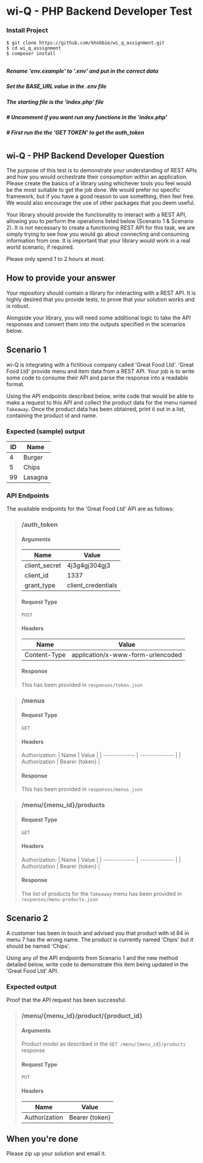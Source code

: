 

# wi-Q - PHP Backend Developer Test


### Install Project
    $ git clone https://github.com/khobbie/wi_q_assignment.git
    $ cd wi_q_assignment
    $ composer install
    



##
##### Rename 'env.example' to '.env' and put in the correct data
##### Set the BASE_URL value in the .env file

##### The starting file is the 'index.php' file
##### # Uncomment if you want run any functions in the 'index.php'
##### # 
##### # First run the the 'GET TOKEN' to get the auth_token
# 
 

    
##


## wi-Q - PHP Backend Developer Question

The purpose of this test is to demonstrate your understanding of REST APIs and how you would orchestrate their consumption within an application. Please create the basics of a library using whichever tools you feel would be the most suitable to get the job done. We would prefer no specific framework, but if you have a good reason to use something, then feel free. We would also encourage the use of other packages that you deem useful.

Your library should provide the functionality to interact with a REST API, allowing you to perform the operations listed below (Scenario 1 & Scenario 2). It is not necessary to create a functioning REST API for this task, we are simply trying to see how you would go about connecting and consuming information from one. It is important that your library would work in a real world scenario, if required.

Please only spend 1 to 2 hours at most.

## How to provide your answer

Your repository should contain a library for interacting with a REST API. It is highly desired that you provide tests, to prove that your solution works and is robust. 

Alongside your library, you will need some additional logic to take the API responses and convert them into the outputs specified in the scenarios below.

## Scenario 1

wi-Q is integrating with a fictitious company called 'Great Food Ltd'. 'Great Food Ltd' provide menu and item data from a REST API. Your job is to write some code to consume their API and parse the response into a readable format.

Using the API endpoints described below, write code that would be able to make a request to this API and collect the product data for the menu named `Takeaway`. Once the product data has been obtained, print it out in a list, containing the product id and name.

### Expected (sample) output

| ID | Name    |
| -- | ------- |
| 4  | Burger  |
| 5  | Chips   |
| 99 | Lasagna |

### API Endpoints

The available endpoints for the 'Great Food Ltd' API are as follows:
> ### /auth_token
> #### Arguments
> | Name          | Value              |
> | ------------- | ------------------ |
> | client_secret | 4j3g4gj304gj3      |
> | client_id     | 1337               |
> | grant_type    | client_credentials |
> #### Request Type
> `POST`
> #### Headers
> | Name         | Value                             |
> | -------------| --------------------------------- |
> | Content-Type | application/x-www-form-urlencoded |
> #### Response
> This has been provided in `responses/token.json`

> ### /menus
> #### Request Type
> `GET`
> #### Headers
> Authorization:
> | Name          | Value          |
> | ------------- | -------------- |
> | Authorization | Bearer {token} |
> #### Response
> This has been provided in `responses/menus.json`

> ### /menu/{menu_id}/products
> #### Request Type
> `GET`
> #### Headers
> Authorization:
> | Name          | Value          |
> | ------------- | -------------- |
> | Authorization | Bearer {token} |
> #### Response
> The list of products for the `Takeaway` menu has been provided in `responses/menu-products.json`

## Scenario 2

A customer has been in touch and advised you that product with id 84 in menu 7 has the wrong name. The product is currently named 'Chpis' but it should be named 'Chips'.

Using any of the API endpoints from Scenario 1 and the new method detailed below, write code to demonstrate this item being updated in the 'Great Food Ltd' API.

### Expected output

Proof that the API request has been successful.

> ### /menu/{menu_id}/product/{product_id}
> #### Arguments
> Product model as described in the `GET /menu/{menu_id}/products` response
> #### Request Type
> `PUT`
> #### Headers
> | Name          | Value          |
> | ------------- | -------------- |
> | Authorization | Bearer {token} |

## When you're done

Please zip up your solution and email it.
